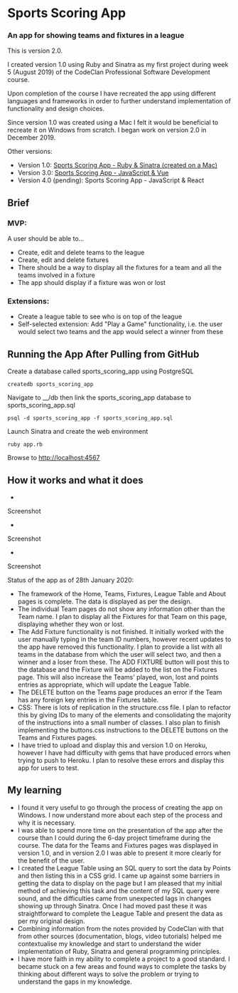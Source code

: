 # Sports Scoring App

### An app for showing teams and fixtures in a league

This is version 2.0.

I created version 1.0 using Ruby and Sinatra as my first project during week 5 (August 2019) of the CodeClan Professional Software Development course.

Upon completion of the course I have recreated the app using different languages and frameworks in order to further understand implementation of functionality and design choices.

Since version 1.0 was created using a Mac I felt it would be beneficial to recreate it on Windows from scratch. I began work on version 2.0 in December 2019.

Other versions:
- Version 1.0: [Sports Scoring App - Ruby & Sinatra (created on a Mac)](https://github.com/rcarmitage/codeclan_solo_project-sports_scoring_app_v1.0_ruby_sinatra)
- Version 3.0: [Sports Scoring App - JavaScript & Vue](https://github.com/rcarmitage/codeclan_solo_project-sports_scoring_app_v3.0_javascript_vue)
- Version 4.0 (pending): Sports Scoring App - JavaScript & React

## Brief

### MVP:
A user should be able to…

- Create, edit and delete teams to the league
- Create, edit and delete fixtures
- There should be a way to display all the fixtures for a team and all the teams involved in a fixture
- The app should display if a fixture was won or lost

### Extensions:
- Create a league table to see who is on top of the league
- Self-selected extension: Add "Play a Game" functionality, i.e. the user would select two teams and the app would select a winner from these

## Running the App After Pulling from GitHub

Create a database called sports_scoring_app using PostgreSQL

```
createdb sports_scoring_app
```

Navigate to __/db then link the sports_scoring_app database to sports_scoring_app.sql

```
psql -d sports_scoring_app -f sports_scoring_app.sql
```

Launch Sinatra and create the web environment

```
ruby app.rb
```

Browse to [http://localhost:4567](http://localhost:4567)

## How it works and what it does

- 

Screenshot

- 

Screenshot

- 

Screenshot


Status of the app as of 28th January 2020:
- The framework of the Home, Teams, Fixtures, League Table and About pages is complete. The data is displayed as per the design.
- The individual Team pages do not show any information other than the Team name. I plan to display all the Fixtures for that Team on this page, displaying whether they won or lost.
- The Add Fixture functionality is not finished. It initially worked with the user manually typing in the team ID numbers, however recent updates to the app have removed this functionality. I plan to provide a list with all teams in the database from which the user will select two, and then a winner and a loser from these. The ADD FIXTURE button will post this to the database and the Fixture will be added to the list on the Fixtures page. This will also increase the Teams' played, won, lost and points entries as appropriate, which will update the League Table.
- The DELETE button on the Teams page produces an error if the Team has any foreign key entries in the Fixtures table.
- CSS: There is lots of replication in the structure.css file. I plan to refactor this by giving IDs to many of the elements and consolidating the majority of the instructions into a small number of classes. I also plan to finish implementing the buttons.css instructions to the DELETE buttons on the Teams and Fixtures pages.
- I have tried to upload and display this and version 1.0 on Heroku, however I have had difficulty with gems that have produced errors when trying to push to Heroku. I plan to resolve these errors and display this app for users to test.

## My learning

- I found it very useful to go through the process of creating the app on Windows. I now understand more about each step of the process and why it is necessary.
- I was able to spend more time on the presentation of the app after the course than I could during the 6-day project timeframe during the course. The data for the Teams and Fixtures pages was displayed in version 1.0, and in version 2.0 I was able to present it more clearly for the benefit of the user.
- I created the League Table using an SQL query to sort the data by Points and then listing this in a CSS grid. I came up against some barriers in getting the data to display on the page but I am pleased that my initial method of achieving this task and the content of my SQL query were sound, and the difficulties came from unexpected lags in changes showing up through Sinatra. Once I had moved past these it was straightforward to complete the League Table and present the data as per my original design.
- Combining information from the notes provided by CodeClan with that from other sources (documentation, blogs, video tutorials) helped me contextualise my knowledge and start to understand the wider implementation of Ruby, Sinatra and general programming principles.
- I have more faith in my ability to complete a project to a good standard. I became stuck on a few areas and found ways to complete the tasks by thinking about different ways to solve the problem or trying to understand the gaps in my knowledge.
